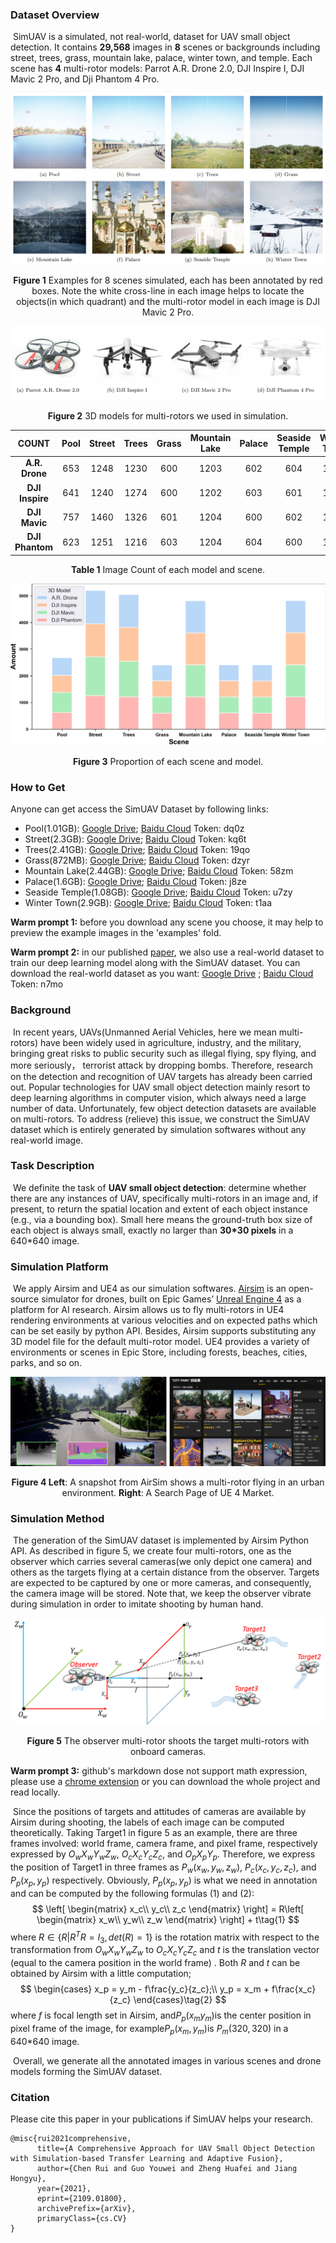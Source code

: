 ### Dataset Overview
​	SimUAV is a simulated, not real-world, dataset for UAV small object detection. It contains **29,568** images in **8** scenes or backgrounds including street, trees, grass, mountain lake, palace, winter town, and temple. Each scene has **4** multi-rotor models: Parrot A.R. Drone 2.0, DJI Inspire I, DJI Mavic 2 Pro, and Dji Phantom 4 Pro. 

![Figure 1](./imgs/8scenes.png)
<p align="center"><b>Figure 1</b> Examples for 8 scenes simulated, each has been annotated by red boxes. Note the white cross-line in each image helps to locate the objects(in which quadrant) and the multi-rotor model in each image is DJI Mavic 2 Pro.</p>

![Figure 2](./imgs/4models.png)
<p align="center"><b>Figure 2</b> 3D models for multi-rotors we used in simulation.</p>



|      COUNT      | Pool | Street | Trees | Grass | Mountain Lake | Palace | Seaside Temple | Winter Town |
| :-------------: | :--: | :----: | :---: | :---: | :-----------: | :----: | :------------: | :---------: |
| **A.R. Drone**  | 653  |  1248  | 1230  |  600  |     1203      |  602   |      604       |    1201     |
| **DJI Inspire** | 641  |  1240  | 1274  |  600  |     1202      |  603   |      601       |    1206     |
|  **DJI Mavic**  | 757  |  1460  | 1326  |  601  |     1204      |  600   |      602       |    1205     |
| **DJI Phantom** | 623  |  1251  | 1216  |  603  |     1204      |  604   |      600       |    1204     |
<p align="center"><b>Table 1</b> Image Count of each model and scene.</p>

![Figure 3](./imgs/sim_stat.png)
<p align="center"><b>Figure 3</b> Proportion of each scene and model.</p>

### How to Get

Anyone can get access the SimUAV Dataset by following links:

- Pool(1.01GB): [Google Drive](https://drive.google.com/file/d/1DhNubHELtf2ghw9RT7oETCOreb1Hpcgi/view?usp=sharing); 	[Baidu Cloud](https://pan.baidu.com/s/19-JxuWntEHFX3XgQ3gv0Bg) Token: dq0z
- Street(2.3GB): [Google Drive](https://drive.google.com/file/d/1PIg57gZraLWspl_fnBUY4rmfyfbd0DcQ/view?usp=sharing); 	[Baidu Cloud](https://pan.baidu.com/s/1I8vaZmut__OE44Rt5ZQhcg) Token: kq6t
- Trees(2.41GB): [Google Drive](https://drive.google.com/file/d/1QDIkWUyaHFsTiS6TWTLEpkafiyyopYyh/view?usp=sharing); 	[Baidu Cloud](https://pan.baidu.com/s/1iXHy0aVj8LTCvO-aRLi0ww) Token: 19qo
- Grass(872MB): [Google Drive](https://drive.google.com/file/d/1Hcfk9TUSmJOnWW4zKW-P9Tg8QuCtv_MY/view?usp=sharing); 	[Baidu Cloud](https://pan.baidu.com/s/1gN0pWJ1AihD0xuuhJwRwEA) Token: dzyr
- Mountain Lake(2.44GB): [Google Drive](https://drive.google.com/file/d/1LrVHpor5JATyH16fD_bQTjJcdamSwidh/view?usp=sharing); 	[Baidu Cloud](https://pan.baidu.com/s/1E-FKuWL98dNeWs9bME7hTQ) Token: 58zm
- Palace(1.6GB): [Google Drive](https://drive.google.com/file/d/19I_vBdbXYCQ6Wg7jrQEf0LzU-Kiov2kR/view?usp=sharing); 	[Baidu Cloud](https://pan.baidu.com/s/1i6lliC8hLsbKUiPnM-ec1Q) Token: j8ze
- Seaside Temple(1.08GB): [Google Drive](https://drive.google.com/file/d/17ctfYfG-tJghSHrQBUtVWI6L-rGgmRsY/view?usp=sharing); 	[Baidu Cloud](https://pan.baidu.com/s/172-a02ktGtXc2arozFPxhQ) Token: u7zy
- Winter Town(2.9GB): [Google Drive](https://drive.google.com/file/d/1xNhaQn1FQYtKCNeLhwbn9IXYIdGoJOGJ/view?usp=sharing); 	[Baidu Cloud](https://pan.baidu.com/s/1nZBiJn4GUDVBjl5MDq6SzQ) Token: t1aa

**Warm prompt 1:** before you download any scene you choose, it may help to preview the example images in the 'examples' fold.

**Warm prompt 2:** in our published [paper](https://arxiv.org/abs/2109.01800), we also use a real-world dataset to train our deep learning model along with the SimUAV dataset. You can download the real-world dataset as you want:  [Google Drive](https://drive.google.com/drive/folders/1Cyeup-_6U_-fSh8f5osysjSmUbZsvb04?usp=sharing) ; [Baidu Cloud](https://pan.baidu.com/s/12QjeuUzLBteh6PWcCuPt0g) Token: n7mo

### Background

​	In recent years, UAVs(Unmanned Aerial Vehicles, here we mean multi-rotors) have been widely used in agriculture, industry, and the military, bringing great risks to public security such as illegal flying, spy flying, and more seriously， terrorist attack by dropping bombs. Therefore, research on the detection and recognition of UAV targets has already been carried out. Popular technologies for UAV small object detection mainly resort to deep learning algorithms in computer vision, which always need a large number of data. Unfortunately, few object detection datasets are available on multi-rotors. To address (relieve) this issue, we construct the SimUAV dataset which is entirely generated by simulation softwares without any real-world image.

### Task Description
​	We definite the task of **UAV small object detection**: determine whether there are any instances of UAV, specifically multi-rotors in an image and, if present, to return the spatial location and extent of each object instance (e.g., via a bounding box). Small here means the ground-truth box size of each object is always small, exactly no larger than **30\*30 pixels** in a 640\*640 image. 

### Simulation Platform
​	We apply Airsim and UE4 as our simulation softwares. [Airsim](https://microsoft.github.io/AirSim/) is an open-source simulator for drones, built on Epic Games’ [Unreal Engine 4](https://www.unrealengine.com/) as a platform for AI research. Airsim allows us to fly multi-rotors in UE4 rendering environments at various velocities and on expected paths which can be set easily by python API. Besides, Airsim supports substituting any 3D model file for the default multi-rotor model. UE4 provides a variety of environments or scenes in Epic Store, including forests, beaches, cities, parks, and so on.

![Figure 4](./imgs/airsim_ue.PNG)

<p align="center"><b>Figure 4 Left</b>: A snapshot from AirSim shows a multi-rotor flying in an urban environment. <b>Right</b>: A Search Page of UE 4 Market.</p>

### Simulation Method

​	The generation of the SimUAV dataset is implemented by Airsim Python API. As described in figure 5, we create four multi-rotors, one as the observer which carries several cameras(we only depict one camera) and others as the targets flying at a certain distance from the observer. Targets are expected to be captured by one or more cameras, and consequently, the camera image will be stored. Note that, we keep the observer vibrate during simulation in order to imitate shooting by human hand.

![Figure 5](./imgs/sim_method.png)

<p align="center"><b>Figure 5</b> The observer multi-rotor shoots the target multi-rotors with onboard cameras.</p>



**Warm prompt 3:** github's markdown dose not support math expression, please use a [chrome extension](https://chrome.google.com/webstore/detail/mathjax-plugin-for-github/ioemnmodlmafdkllaclgeombjnmnbima/related) or you can download the whole project and read locally.

​	Since the positions of targets and attitudes of cameras are available by Airsim during shooting, the labels of each image can be computed theoretically. Taking Target1 in figure 5 as an example, there are three frames involved: world frame, camera frame, and pixel frame, respectively expressed by $O_wX_wY_wZ_w$, $O_cX_cY_cZ_c$, and $O_pX_pY_p$. Therefore, we express the position of Target1 in three frames as $P_w(x_w,y_w,z_w)$, $P_c(x_c,y_c,z_c)$, and $P_p(x_p, y_p)$ respectively. Obviously, $P_p(x_p, y_p)$ is what we need in annotation and can be computed by the following formulas (1) and (2):
$$
\left[
 \begin{matrix}
   x_c\\
   y_c\\
   z_c
  \end{matrix}
  \right] = R\left[
 \begin{matrix}
   x_w\\
   y_w\\
   z_w
  \end{matrix}
  \right] + t\tag{1}
$$
where $R\in \{R|R^TR=I_3, det(R)=1\}$ is the rotation matrix  with respect to the transformation from $O_wX_wY_wZ_w$ to $O_cX_cY_cZ_c$ and $t$ is the translation vector (equal to the camera position in the world frame) . Both $R$ and $t$ can be obtained by Airsim with a little computation;
$$
\begin{cases}
x_p = y_m - f\frac{y_c}{z_c};\\
y_p = x_m + f\frac{x_c}{z_c}
\end{cases}\tag{2}
$$
where $f$​​ is focal length set in Airsim, and$P_p(x_m y_m)$​​ is the center position in pixel frame of the image, for example$P_p(x_m, y_m)$​​ is $P_m(320, 320)$​​ in a 640*640 image.

​	Overall, we generate all the annotated images in various scenes and drone models forming the SimUAV dataset.

### Citation

Please cite this paper in your publications if SimUAV helps your research.

```
@misc{rui2021comprehensive,
      title={A Comprehensive Approach for UAV Small Object Detection with Simulation-based Transfer Learning and Adaptive Fusion}, 
      author={Chen Rui and Guo Youwei and Zheng Huafei and Jiang Hongyu},
      year={2021},
      eprint={2109.01800},
      archivePrefix={arXiv},
      primaryClass={cs.CV}
}
```


